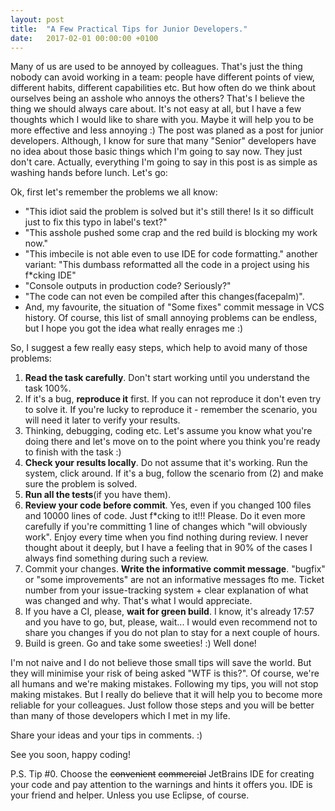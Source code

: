 ```yaml
---
layout: post
title:  "A Few Practical Tips for Junior Developers."
date:   2017-02-01 00:00:00 +0100
---
```

Many of us are used to be annoyed by colleagues. That's just the thing nobody can
avoid working in a team: people have different points of view, different habits,
different capabilities etc. But how often do we think about ourselves being an asshole
who annoys the others? That's I believe the thing we should always care about. It's not
easy at all, but I have a few thoughts which I would like to share with
you. Maybe it will help you to be more effective and less annoying :) The post was
planed as a post for junior developers. Although, I know for sure that many "Senior"
developers have no idea about those basic things which I'm going to say now.
They just don't care. Actually, everything I'm going to say in this post is as simple
as washing hands before lunch. Let's go:

Ok, first let's remember the problems we all know:

* "This idiot said the problem is solved but it's still there! Is it so difficult
 just to fix this typo in label's text?"
* "This asshole pushed some crap and the red build is blocking my work now."
* "This imbecile is not able even to use IDE for code formatting." another
    variant: "This dumbass reformatted all the code in a project using his f*cking IDE"
* "Console outputs in production code? Seriously?"
* "The code can not even be compiled after this changes(facepalm)".
* And, my favourite, the situation of "Some fixes" commit message in VCS history.
Of course, this list of small annoying problems can be endless, but I hope you got the
idea what really enrages me :)

So, I suggest a few really easy steps, which help to avoid many of those problems:

1. **Read the task carefully**. Don't start working until you understand the task 100%.
2. If it's a bug, **reproduce it** first. If you can not reproduce it don't even try
to solve it. If you're lucky to reproduce it - remember the scenario, you will need
it later to verify your results.
3. Thinking, debugging, coding etc. Let's assume you know what you're doing there
and let's move on to the point where you think you're ready to finish with the task :)
4. **Check your results locally**. Do not assume that it's working. Run the system, click
around. If it's a bug, follow the scenario from (2) and make sure the problem is solved.
5. **Run all the tests**(if you have them).
6. **Review your code before commit**. Yes, even if you changed 100 files and 10000 lines
of code. Just f*cking to it!!! Please. Do it even more carefully if you're committing
1 line of changes which "will obviously work". Enjoy every time when you find nothing
during review. I never thought about it deeply, but I have a feeling that in 90% of the
cases I always find something during such a review.
7. Commit your changes. **Write the informative commit message**. "bugfix" or
"some improvements" are not an informative messages fto me. Ticket number from your
issue-tracking system + clear explanation of what was changed and why. That's what I would
appreciate.
8. If you have a CI, please, **wait for green build**. I know, it's already 17:57 and you have
to go, but, please, wait... I would even recommend not to share you changes if you do not
plan to stay for a next couple of hours.
9. Build is green. Go and take some sweeties! :) Well done!

I'm not naive and I do not believe those small tips will save the world. But they will
minimise your risk of being asked "WTF is this?". Of course, we're all humans and we're
making mistakes. Following my tips, you will not stop making mistakes. But I really do
believe that it will help you to become more reliable for your colleagues. Just follow
those steps and you will be better than many of those developers which I met in my life.


Share your ideas and your tips in comments. :)

See you soon, happy coding!

P.S. Tip #0. Choose the <s>convenient</s> <s>commercial</s> JetBrains IDE for creating your code and pay attention to the
warnings and hints it offers you. IDE is your friend and helper. Unless you use Eclipse, of course.
